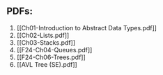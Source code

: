 ## PDFs:
1. [[Ch01-Introduction to Abstract Data Types.pdf]]
2. [[Ch02-Lists.pdf]]
3. [[Ch03-Stacks.pdf]]
4. [[F24-Ch04-Queues.pdf]]
5. [[F24-Ch06-Trees.pdf]]
6. [[AVL Tree (SE).pdf]]

